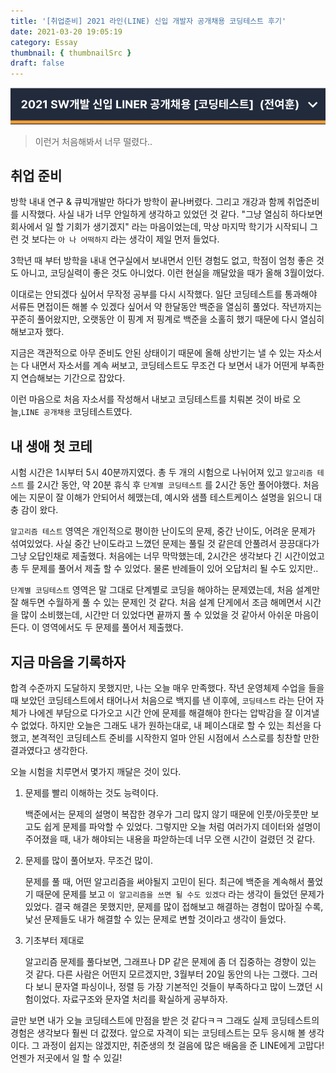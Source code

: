 ```yaml
---
title: '[취업준비] 2021 라인(LINE) 신입 개발자 공개채용 코딩테스트 후기'
date: 2021-03-20 19:05:19
category: Essay
thumbnail: { thumbnailSrc }
draft: false
---
```


![인증샷](../assets/post_images/CodingTest/2021LINE.png)

> 이런거 처음해봐서 너무 떨렸다..

## 취업 준비

방학 내내 연구 & 큐빅개발만 하다가 방학이 끝나버렸다. 그리고 개강과 함께 취업준비를 시작했다. 사실 내가 너무 안일하게 생각하고 있었던 것 같다. "그냥 열심히 하다보면 회사에서 일 할 기회가 생기겠지" 라는 마음이었는데, 막상 마지막 학기가 시작되니 그런 것 보다는 `아 나 어떡하지` 라는 생각이 제일 먼저 들었다.

3학년 때 부터 방학을 내내 연구실에서 보내면서 인턴 경험도 없고, 학점이 엄청 좋은 것도 아니고, 코딩실력이 좋은 것도 아니었다. 이런 현실을 깨달았을 때가 올해 3월이었다.

이대로는 안되겠다 싶어서 무작정 공부를 다시 시작했다. 일단 코딩테스트를 통과해야 서류든 면접이든 해볼 수 있겠다 싶어서 약 한달동안 백준을 열심히 풀었다. 작년까지는 꾸준히 풀어왔지만, 오랫동안 이 핑계 저 핑계로 백준을 소홀히 했기 때문에 다시 열심히 해보고자 했다.

지금은 객관적으로 아무 준비도 안된 상태이기 때문에 올해 상반기는 낼 수 있는 자소서는 다 내면서 자소서를 계속 써보고, 코딩테스트도 무조건 다 보면서 내가 어떤게 부족한지 연습해보는 기간으로 잡았다.

이런 마음으로 처음 자소서를 작성해서 내보고 코딩테스트를 치뤄본 것이 바로 오늘,`LINE 공개채용` 코딩테스트였다.

## 내 생애 첫 코테

시험 시간은 1시부터 5시 40분까지였다. 총 두 개의 시험으로 나뉘어져 있고 `알고리즘 테스트` 를 2시간 동안, 약 20분 휴식 후 `단계별 코딩테스트` 를 2시간 동안 풀어야했다. 처음에는 지문이 잘 이해가 안되어서 헤맸는데, 예시와 샘플 테스트케이스 설명을 읽으니 대충 감이 왔다.

`알고리즘 테스트` 영역은 개인적으로 평이한 난이도의 문제, 중간 난이도, 어려운 문제가 섞여있었다. 사실 중간 난이도라고 느꼈던 문제는 풀릴 것 같은데 안풀려서 끙끙대다가 그냥 오답인채로 제출했다. 처음에는 너무 막막했는데, 2시간은 생각보다 긴 시간이었고 총 두 문제를 풀어서 제출 할 수 있었다. 물론 반례들이 있어 오답처리 될 수도 있지만..

`단계별 코딩테스트` 영역은 말 그대로 단계별로 코딩을 해야하는 문제였는데, 처음 설계만 잘 해두면 수월하게 풀 수 있는 문제인 것 같다. 처음 설계 단게에서 조금 해메면서 시간을 많이 소비했는데, 시간만 더 있었다면 끝까지 풀 수 있었을 것 같아서 아쉬운 마음이 든다. 이 영역에서도 두 문제를 풀어서 제출했다.

## 지금 마음을 기록하자

합격 수준까지 도달하지 못했지만, 나는 오늘 매우 만족했다. 작년 운영체제 수업을 들을 때 보았던 코딩테스트에서 태어나서 처음으로 백지를 낸 이후에, `코딩테스트` 라는 단어 자체가 나에겐 부담으로 다가오고 시간 안에 문제를 해결해야 한다는 압박감을 잘 이겨낼 수 없었다. 하지만 오늘은 그래도 내가 원하는대로, 내 페이스대로 할 수 있는 최선을 다했고, 본격적인 코딩테스트 준비를 시작한지 얼마 안된 시점에서 스스로를 칭찬할 만한 결과였다고 생각한다.

오늘 시험을 치루면서 몇가지 깨달은 것이 있다.

1. 문제를 빨리 이해하는 것도 능력이다.

   백준에서는 문제의 설명이 복잡한 경우가 그리 많지 않기 때문에 인풋/아웃풋만 보고도 쉽게 문제를 파악할 수 있었다. 그렇지만 오늘 처럼 여러가지 데이터와 설명이 주어졌을 때, 내가 해야되는 내용을 파앋하는데 너무 오랜 시간이 걸렸던 것 같다.

2. 문제를 많이 풀어보자. 무조건 많이.

   문제를 풀 때, 어떤 알고리즘을 써야될지 고민이 된다. 최근에 백준을 계속해서 풀었기 때문에 문제를 보고 `이 알고리즘을 쓰면 될 수도 있겠다` 라는 생각이 들었던 문제가 있었다. 결국 해결은 못했지만, 문제를 많이 접해보고 해결하는 경험이 많아질 수록, 낯선 문제들도 내가 해결할 수 있는 문제로 변할 것이라고 생각이 들었다.

3. 기초부터 제대로

   알고리즘 문제를 풀다보면, 그래프나 DP 같은 문제에 좀 더 집중하는 경향이 있는 것 같다. 다른 사람은 어떤지 모르겠지만, 3월부터 20일 동안의 나는 그랬다. 그러다 보니 문자열 파싱이나, 정렬 등 가장 기본적인 것들이 부족하다고 많이 느꼈던 시험이었다. 자료구조와 문자열 처리를 확실하게 공부하자.

글만 보면 내가 오늘 코딩테스트에 만점을 받은 것 같다ㅋㅋ 그래도 실제 코딩테스트의 경험은 생각보다 훨씬 더 값졌다. 앞으로 자격이 되는 코딩테스트는 모두 응시해 볼 생각이다. 그 과정이 쉽지는 않겠지만, 취준생의 첫 걸음에 많은 배움을 준 LINE에게 고맙다! 언젠가 저곳에서 일 할 수 있길!
